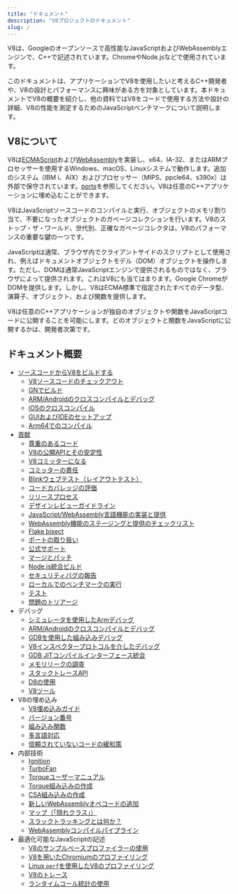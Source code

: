 ```yaml
---
title: "ドキュメント"
description: "V8プロジェクトのドキュメント"
slug: /
---
```

V8は、Googleのオープンソースで高性能なJavaScriptおよびWebAssemblyエンジンで、C++で記述されています。ChromeやNode.jsなどで使用されています。

このドキュメントは、アプリケーションでV8を使用したいと考えるC++開発者や、V8の設計とパフォーマンスに興味がある方を対象としています。本ドキュメントでV8の概要を紹介し、他の資料ではV8をコードで使用する方法や設計の詳細、V8の性能を測定するためのJavaScriptベンチマークについて説明します。

## V8について

V8は<a href="https://tc39.es/ecma262/">ECMAScript</a>および<a href="https://webassembly.github.io/spec/core/">WebAssembly</a>を実装し、x64、IA-32、またはARMプロセッサーを使用するWindows、macOS、Linuxシステムで動作します。追加のシステム（IBM i、AIX）およびプロセッサー（MIPS、ppcle64、s390x）は外部で保守されています。[ports](/ports)を参照してください。V8は任意のC++アプリケーションに埋め込むことができます。

V8はJavaScriptソースコードのコンパイルと実行、オブジェクトのメモリ割り当て、不要になったオブジェクトのガベージコレクションを行います。V8のストップ・ザ・ワールド、世代別、正確なガベージコレクタは、V8のパフォーマンスの重要な鍵の一つです。

JavaScriptは通常、ブラウザ内でクライアントサイドのスクリプトとして使用され、例えばドキュメントオブジェクトモデル（DOM）オブジェクトを操作します。ただし、DOMは通常JavaScriptエンジンで提供されるものではなく、ブラウザによって提供されます。これはV8にも当てはまります。Google ChromeがDOMを提供します。しかし、V8はECMA標準で指定されたすべてのデータ型、演算子、オブジェクト、および関数を提供します。

V8は任意のC++アプリケーションが独自のオブジェクトや関数をJavaScriptコードに公開することを可能にします。どのオブジェクトと関数をJavaScriptに公開するかは、開発者次第です。

## ドキュメント概要

- [ソースコードからV8をビルドする](/build)
    - [V8ソースコードのチェックアウト](/source-code)
    - [GNでビルド](/build-gn)
    - [ARM/Androidのクロスコンパイルとデバッグ](/cross-compile-arm)
    - [iOSのクロスコンパイル](/cross-compile-ios)
    - [GUIおよびIDEのセットアップ](/ide-setup)
    - [Arm64でのコンパイル](/compile-arm64)
- [貢献](/contribute)
    - [尊重のあるコード](/respectful-code)
    - [V8の公開APIとその安定性](/api)
    - [V8コミッターになる](/become-committer)
    - [コミッターの責任](/committer-responsibility)
    - [Blinkウェブテスト（レイアウトテスト）](/blink-layout-tests)
    - [コードカバレッジの評価](/evaluate-code-coverage)
    - [リリースプロセス](/release-process)
    - [デザインレビューガイドライン](/design-review-guidelines)
    - [JavaScript/WebAssembly言語機能の実装と提供](/feature-launch-process)
    - [WebAssembly機能のステージングと提供のチェックリスト](/wasm-shipping-checklist)
    - [Flake bisect](/flake-bisect)
    - [ポートの取り扱い](/ports)
    - [公式サポート](/official-support)
    - [マージとパッチ](/merge-patch)
    - [Node.js統合ビルド](/node-integration)
    - [セキュリティバグの報告](/security-bugs)
    - [ローカルでのベンチマークの実行](/benchmarks)
    - [テスト](/test)
    - [問題のトリアージ](/triage-issues)
- デバッグ
    - [シミュレータを使用したArmデバッグ](/debug-arm)
    - [ARM/Androidのクロスコンパイルとデバッグ](/cross-compile-arm)
    - [GDBを使用した組み込みデバッグ](/gdb)
    - [V8インスペクタープロトコルを介したデバッグ](/inspector)
    - [GDB JITコンパイルインターフェース統合](/gdb-jit)
    - [メモリリークの調査](/memory-leaks)
    - [スタックトレースAPI](/stack-trace-api)
    - [D8の使用](/d8)
    - [V8ツール](https://v8.dev/tools)
- V8の埋め込み
    - [V8埋め込みガイド](/embed)
    - [バージョン番号](/version-numbers)
    - [組み込み関数](/builtin-functions)
    - [多言語対応](/i18n)
    - [信頼されていないコードの緩和策](/untrusted-code-mitigations)
- 内部技術
    - [Ignition](/ignition)
    - [TurboFan](/turbofan)
    - [Torqueユーザーマニュアル](/torque)
    - [Torque組み込みの作成](/torque-builtins)
    - [CSA組み込みの作成](/csa-builtins)
    - [新しいWebAssemblyオペコードの追加](/webassembly-opcode)
    - [マップ（「隠れクラス」）](/hidden-classes)
    - [スラックトラッキングとは何か？](/blog/slack-tracking)
    - [WebAssemblyコンパイルパイプライン](/wasm-compilation-pipeline)
- 最適化可能なJavaScriptの記述
    - [V8のサンプルベースプロファイラーの使用](/profile)
    - [V8を用いたChromiumのプロファイリング](/profile-chromium)
    - [Linux `perf`を使用したV8のプロファイリング](/linux-perf)
    - [V8のトレース](/trace)
    - [ランタイムコール統計の使用](/rcs)
